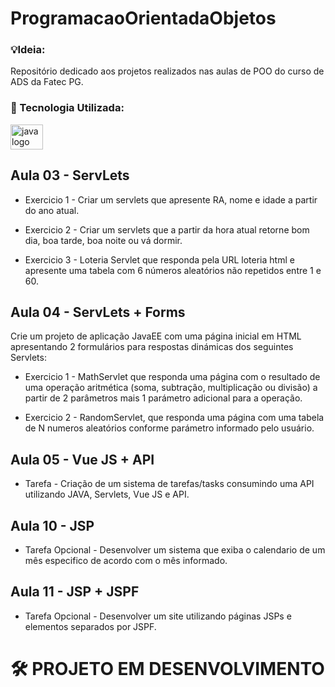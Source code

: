 # ProgramacaoOrientadaObjetos

### 💡Ideia:
Repositório dedicado aos projetos realizados nas aulas de POO do curso de ADS da Fatec PG.

### 🧰 Tecnologia Utilizada:

<div align="left">
  <img src="https://cdn.jsdelivr.net/gh/devicons/devicon/icons/java/java-original.svg" height="40" width="52" alt="java logo"  />
</div>

## Aula 03 - ServLets

- Exercicio 1 - Criar um servlets que apresente RA, nome e idade a partir do ano atual.

- Exercicio 2 - Criar um servlets que a partir da hora atual retorne bom dia, boa tarde, boa noite ou vá dormir.

- Exercicio 3 - Loteria Servlet que responda pela URL loteria html e apresente uma tabela com 6 números aleatórios não repetidos entre 1 e 60.

## Aula 04 - ServLets + Forms

Crie um projeto de aplicação JavaEE com uma página inicial em HTML apresentando 2 formulários para respostas dinámicas dos seguintes Servlets:

- Exercicio 1 - MathServlet que responda uma página com o resultado de uma operação aritmética (soma, subtração, multiplicação ou divisão) a partir de 2 parâmetros mais 1 parámetro adicional para a operação.

- Exercicio 2 - RandomServlet, que responda uma página com uma tabela de N numeros aleatórios conforme parámetro informado pelo usuário.

## Aula 05 - Vue JS + API

- Tarefa - Criação de um sistema de tarefas/tasks consumindo uma API utilizando JAVA, Servlets, Vue JS e API.

## Aula 10 - JSP

- Tarefa Opcional - Desenvolver um sistema que exiba o calendario de um mês especifico de acordo com o mês informado.

## Aula 11 - JSP + JSPF

- Tarefa Opcional - Desenvolver um site utilizando páginas JSPs e elementos separados por JSPF. 

# 🛠 PROJETO EM DESENVOLVIMENTO
